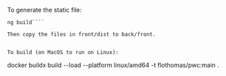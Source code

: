 To generate the static file:

`````cd front
ng build````

Then copy the files in front/dist to back/front.


To build (on MacOS to run on Linux):

`````

docker buildx build --load --platform linux/amd64 -t flothomas/pwc:main .

```

```
